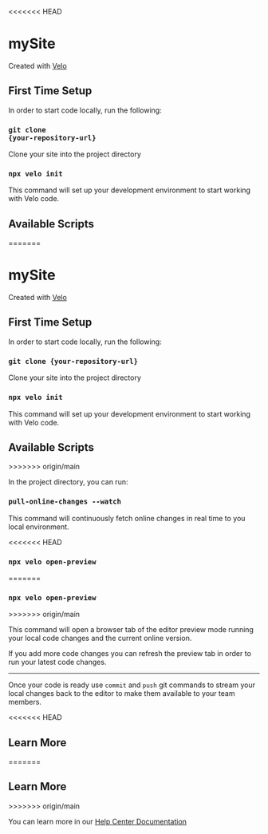 <<<<<<< HEAD
# mySite

Created with <a href="url">Velo</a>

## First Time Setup

In order to start code locally, run the following:

### <code>git clone {your-repository-url}</code>

Clone your site into the project directory

### <code>npx velo init</code>

This command will set up your development environment to start working with Velo code.

## Available Scripts
=======
<h1>mySite</h1>

Created with <a href="url">Velo</a>

<h2>First Time Setup</h2>

In order to start code locally, run the following:

<h3><code>git clone {your-repository-url}</code></h3>

Clone your site into the project directory

<h3><code>npx velo init</code></h3>

This command will set up your development environment to start working with Velo code.

<h2>Available Scripts</h2>
>>>>>>> origin/main

In the project directory, you can run:

<h3><code>pull-online-changes --watch</code></h3>

This command will continuously fetch online changes in real time to you local environment.

<<<<<<< HEAD
### <code>npx velo open-preview</code>
=======
<h3><code>npx velo open-preview</code></h3>
>>>>>>> origin/main

This command will open a browser tab of the editor preview mode running your local code changes and the current online version. 

If you add more code changes you can refresh the preview tab in order to run your latest code changes.

<hr>

Once your code is ready use <code>commit</code> and <code>push</code> git commands to stream your local changes back to the editor to make them available to your team members.

<<<<<<< HEAD
## Learn More
=======
<h2>Learn More</h2>
>>>>>>> origin/main

You can learn more in our <a href="url">Help Center Documentation</a>

